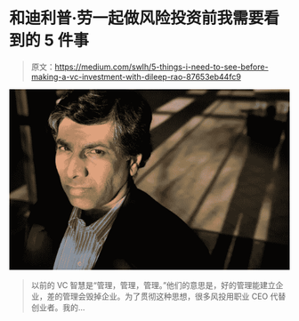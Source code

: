 # 和迪利普·劳一起做风险投资前我需要看到的 5 件事

> 原文：<https://medium.com/swlh/5-things-i-need-to-see-before-making-a-vc-investment-with-dileep-rao-87653eb44fc9>

![](img/9ffe4a6f2a5327496d4caa91ef9f0f64.png)

> 以前的 VC 智慧是“管理，管理，管理。”他们的意思是，好的管理能建立企业，差的管理会毁掉企业。为了贯彻这种思想，很多风投用职业 CEO 代替创业者。我的…